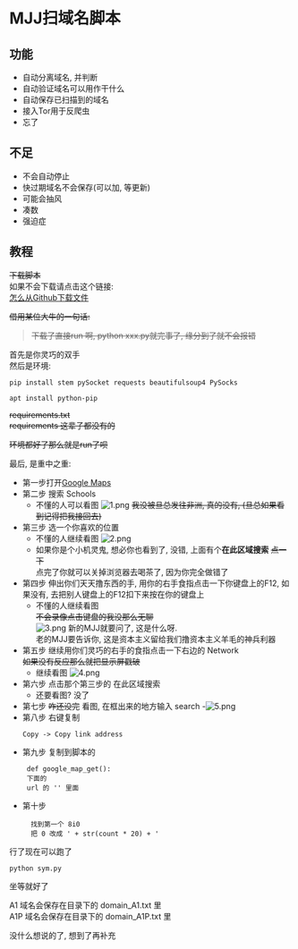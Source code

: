 # MJJ扫域名脚本
## 功能
- 自动分离域名, 并判断
- 自动验证域名可以用作干什么
- 自动保存已扫描到的域名
- 接入Tor用于反爬虫
- 忘了
## 不足
- 不会自动停止
- 快过期域名不会保存(可以加, 等更新)
- 可能会抽风
- 凑数
- 强迫症
## 教程
~~下载脚本~~  
如果不会下载请点击这个链接:  
[怎么从Github下载文件](https://bdfy.azurewebsites.net/?%E6%80%8E%E4%B9%88%E4%BB%8EGithub%E4%B8%8B%E8%BD%BD%E6%96%87%E4%BB%B6)

~~借用某位大牛的一句话:~~  
> ~~下载了直接run 啊, python xxx.py就完事了, 缘分到了就不会报错~~

首先是你灵巧的双手  
然后是环境:  
```
pip install stem pySocket requests beautifulsoup4 PySocks
```

```
apt install python-pip
```


~~requirements.txt~~  
~~requirements 这辈子都没有的~~  

~~环境都好了那么就是run了呗~~

最后, 是重中之重:  
- 第一步打开[Google Maps](https://www.google.com/maps)
- 第二步 搜索 Schools
  - 不懂的人可以看图
  ![1.png](https://i.loli.net/2020/05/18/g7rMSN3WDP8a2jw.png)
  ~~我没被旦总发往非洲, 真的没有, (旦总如果看到记得把我接回去)~~
- 第三步 选一个你喜欢的位置
  - 不懂的人继续看图
  ![2.png](https://i.loli.net/2020/05/18/KSNb3kwQxtlp2Ch.png)
  - 如果你是个小机灵鬼, 想必你也看到了, 没错, 上面有个**在此区域搜索** ~~点一下~~  
  点完了你就可以关掉浏览器去喝茶了, 因为你完全做错了
- 第四步 伸出你们天天撸东西的手, 用你的右手食指点击一下你键盘上的F12, 如果没有, 去把别人键盘上的F12扣下来按在你的键盘上
  - 不懂的人继续看图  
  ~~不会录像点击键盘的我没那么无聊~~  
  ![3.png](https://i.loli.net/2020/05/18/nHDFYRh2CkyxVcl.png)
  新的MJJ就要问了, 这是什么呀.  
  老的MJJ要告诉你, 这是资本主义留给我们撸资本主义羊毛的神兵利器  
- 第五步 继续用你们灵巧的右手的食指点击一下右边的 Network  
  ~~如果没有反应那么就把显示屏戳破~~  
  - 继续看图
  ![4.png](https://i.loli.net/2020/05/18/YuV4BQGIKZf6EJc.png)
- 第六步 点击那个第三步的 在此区域搜索
  - 还要看图? 没了
- 第七步 ~~咋还没完~~ 看图, 在框出来的地方输入 search
 -![5.png](https://i.loli.net/2020/05/18/xOVHkJgNnbFsA6h.png)
- 第八步 右键复制
  ```
  Copy -> Copy link address
  ```
- 第九步 复制到脚本的
   ```
    def google_map_get():
    下面的
    url 的 '' 里面
    ```
- 第十步 
  ```
    找到第一个 8i0
    把 0 改成 ' + str(count * 20) + '
  ```

行了现在可以跑了

```
python sym.py
```

坐等就好了

A1 域名会保存在目录下的 domain_A1.txt 里  
A1P 域名会保存在目录下的 domain_A1P.txt 里

没什么想说的了, 想到了再补充

